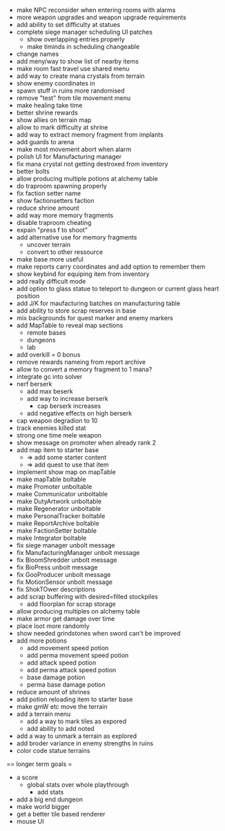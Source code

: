 * make NPC reconsider when entering rooms with alarms
* more weapon upgrades and weapon upgrade requirements
* add ability to set difficulty at statues
* complete siege manager scheduling UI patches
  - show overlapping entries properly
  - make timinds in scheduling changeable
* change names
* add meny/way to show list of nearby items 
* make room fast travel use shared menu
* add way to create mana crystals from terrain
* show enemy coordinates in 
* spawn stuff in ruins more randomised
* remove "test" from tile movement menu
* make healing take time
* better shrine rewards
* show allies on terrain map
* allow to mark difficulty at shrine
* add way to extract memory fragment from implants
* add guards to arena
* make most movement abort when alarm
* polish UI for Manufacturing manager
* fix mana crystal not getting destroxed from inventory
* better bolts
* allow producing multiple potions at alchemy table
* do traproom spawning properly
* fix faction setter name
* show factionsetters faction
* reduce shrine amount
* add way more memory fragments
* disable traproom cheating
* expain "press f to shoot"
* add alternative use for memory fragments
  - uncover terrain
  - convert to other ressource
* make base more useful
* make reports carry coordinates and add option to remember them
* show keybind for equiping item from inventory
* add really difficult mode
* add option to glass statue to teleport to dungeon or current glass heart position
* add J/K for maufacturing batches on manufacturing table
* add ability to store scrap reserves in base
* mix backgrounds for quest marker and enemy markers
* add MapTable to reveal map sections
  - remote bases
  - dungeons
  - lab
* add overkill = 0 bonus
* remove rewards nameing from report archive
* allow to convert a memory fragment to 1 mana?
* integrate gc into solver
* nerf berserk
  - add max beserk
  - add way to increase berserk
    - cap berserk increases
  - add negative effects on high berserk
* cap weapon degradion to 10
* track enemies killed stat
* strong one time mele weapon
* show message on promoter when already rank 2
* add map item to starter base
  - => add some starter content
  - => add quest to use that item
* implement show map on mapTable
* make mapTable boltable
* make Promoter unboltable
* make Communicator unboltable
* make DutyArtwork unboltable
* make Regenerator unboltable
* make PersonalTracker boltable
* make ReportArchive boltable
* make FactionSetter boltable
* make Integrator boltable
* fix siege manager unbolt message
* fix ManufacturingManager unbolt message
* fix BloomShredder unbolt message
* fix BioPress unbolt message
* fix GooProducer unbolt message
* fix MotionSensor unbolt message
* fix ShokTOwer descriptions
* add scrap buffering with desired=filled stockpiles
  - add floorplan for scrap storage
* allow producing multiples on alchemy table
* make armor get damage over time
* place loot more randomly
* show needed grindstones when sword can't be improved
* add more potions
  - add movement speed potion
  - add perma movement speed potion
  - add attack speed potion
  - add perma attack speed potion
  - base damage potion
  - perma base damage potion
* reduce amount of shrines
* add potion reloading item to starter base
* make gmW etc move the terrain
* add a terrain menu
  - add a way to mark tiles as expored
  - add ability to add noted
* add a way to unmark a terrain as explored
* add broder variance in enemy strengths in ruins
* color code statue terrains

== longer term goals =

* a score
  - global stats over whole playthrough
    - add stats
* add a big end dungeon
* make world bigger
* get a better tile based renderer
* mouse UI
